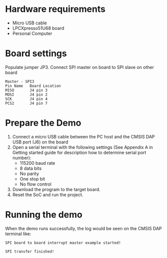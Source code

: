 Hardware requirements
===================
- Micro USB cable
- LPCXpresso51U68 board
- Personal Computer

Board settings
============
Populate jumper JP3.
Connect SPI master on board to SPI slave on other board
~~~~~~~~~~~~~~~~~~~~~~~~~~~~~~~~~~~~~~~~~~~~~~~~~~~~~~
Master - SPI3
Pin Name   Board Location
MISO       J4 pin 3
MOSI       J4 pin 2
SCK        J4 pin 4
PCS2       J4 pin 7
~~~~~~~~~~~~~~~~~~~~~~~~~~~~~~~~~~~~~~~~~~~~~~~~~~~~~~

Prepare the Demo
===============
1.  Connect a micro USB cable between the PC host and the CMSIS DAP USB port (J6) on the board
2.  Open a serial terminal with the following settings (See Appendix A in Getting started guide for description how to determine serial port number):
    - 115200 baud rate
    - 8 data bits
    - No parity
    - One stop bit
    - No flow control
3.  Download the program to the target board.
4.  Reset the SoC and run the project.

Running the demo
===============
When the demo runs successfully, the log would be seen on the CMSIS DAP terminal like:

~~~~~~~~~~~~~~~~~~~~~~~~~~~~~~~~~~~~~~~~~~~~~~~~~~~~~~~~~~~~~~~~~~~~~~~~~~~~~~~~~~~
SPI board to board interrupt master example started!

SPI transfer finished!
~~~~~~~~~~~~~~~~~~~~~~~~~~~~~~~~~~~~~~~~~~~~~~~~~~~~~~~~~~~~~~~~~~~~~~~~~~~~~~~~~~~~~

